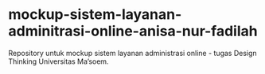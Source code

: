 # mockup-sistem-layanan-adminitrasi-online-anisa-nur-fadilah
Repository untuk mockup sistem layanan administrasi online - tugas Design Thinking Universitas Ma’soem.
